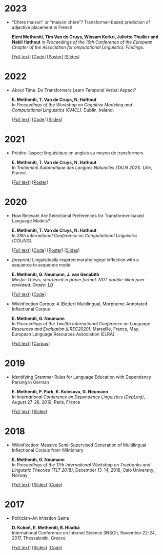 # 2023

- “Chère maison” or “maison chère”? Transformer-based prediction of adjective placement in French

    **Eleni Metheniti, Tim Van de Cruys, Wissam Kerkri, Juliette Thuilier and Nabil Hathout**
    In _Proceedings of the 16th Conference of the European Chapter of the Association for omputational Linguistics: Findings._

    [[Full text](https://aclanthology.org/2023.findings-eacl.124/)] [[Code](https://github.com/lenakmeth/word_order)] [[Poster](/slides/EACL_word_order_poster_2023.pdf)] [[Slides](/slides/EACL_word_order_presentation.pdf)] 


# 2022

-   About Time: Do Transformers Learn Temporal Verbal Aspect?
    
    
    **E. Metheniti, T. Van de Cruys, N. Hathout**  
    In  _Proceedings of the Workshop on Cognitive Modeling and Computational Linguistics (CMCL)._  Dublin, Ireland.  
      
    [[Full text](https://aclanthology.org/2022.cmcl-1.10/)] [[Code](https://github.com/lenakmeth/telicity_classification)] [[Slides](/slides/CMCL_telicity_presentation.pdf)] 
    

# 2021

-   Prédire l’aspect linguistique en anglais au moyen de transformers
    
      
    
    **E. Metheniti, T. Van de Cruys, N. Hathout**  
    In  _Traitement Automatique des Langues Naturelles (TALN 2021)._  Lille, France.  
      
    [[Full text](https://hal.univ-reunion.fr/TALN-RECITAL/hal-03265894v1)] [[Poster](/slides/TALN_2021.pdf)]
    

# 2020

-   How Relevant Are Selectional Preferences for Transformer-based Language Models?
    
      
    
    **E. Metheniti, T. Van de Cruys, N. Hathout**  
    In  _28th International Conference on Computational Linguistics (COLING)._  
      
    [[Full text](https://www.aclweb.org/anthology/2020.coling-main.109/)] [[Code](https://github.com/lenakmeth/bert_selectional_preferences)] [[Poster](/slides/COLING2020_Poster.pdf)] [[Slides](http://w3.erss.univ-tlse2.fr/UETAL/2020-2021/UETAL-Metheniti.pdf)]
    

  

-   _(preprint)_ Linguistically inspired morphological inflection with a sequence to sequence model
    
      
    
    **E. Metheniti, G. Neumann, J. van Genabith**  
    _Master Thesis, shortened in paper format. NOT double-blind peer reviewed. Grade:  [1.0](https://en.wikipedia.org/wiki/Academic_grading_in_Germany)_  
      
    [[Full text](https://arxiv.org/abs/2009.02073)] [[Code](https://github.com/lenakmeth/experiments-master-thesis)]
    

  

-   Wikinflection Corpus: A (Better) Multilingual, Morpheme-Annotated Inflectional Corpus
    
      
    
    **E. Metheniti, G. Neumann**  
    In  _Proceedings of the Twelfth International Conference on Language Resources and Evaluation (LREC2020)_, Marseille, France, May. European Language Resources Association (ELRA).  
      
    [[Full text](https://www.aclweb.org/anthology/2020.lrec-1.481)] [[Corpus](https://github.com/lenakmeth/Wikinflection-Corpus)]
    

# 2019

-   Identifying Grammar Rules for Language Education with Dependency Parsing in German
    
      
    
    **E. Metheniti, P. Park, K. Kolesova, G. Neumann**  
    In  _International Conference on Dependency Linguistics (DepLing)_, August 27-28, 2019, Paris, France  
      
    [[Full text](https://www.aclweb.org/anthology/W19-7712.pdf)] [[Slides](/slides/Matcher_presentation.pdf)]
    

# 2018

-   Wikinflection: Massive Semi-Supervised Generation of Multilingual Inflectional Corpus from Wiktionary
    
      
    
    **E. Metheniti, G. Neumann**  
    In  _Proceedings of the 17th International Workshop on Treebanks and Linguistic Theories (TLT 2018)_, December 13–14, 2018, Oslo University, Norway  
      
    [[Full text](http://www.ep.liu.se/ecp/article.asp?issue=155&article=014&volume=)] [[Slides](/slides/wikinflection.pdf)] [[Code](https://github.com/lenakmeth/Wikinflection)]
    

# 2017

-   Politician–An Imitation Game
    
      
    **D. Kuboň, E. Metheniti, B. Hladká**  
    International Conference on Internet Science (INSCI), November 22-24, 2017, Thessaloniki, Greece  
      
    [[Full text](https://link.springer.com/chapter/10.1007/978-3-319-77547-0_15)] [[Slides](/slides/imitation_game.pdf)] [[Code](https://github.com/Hekit/chatbots)]